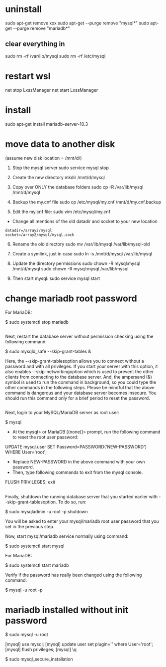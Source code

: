 # uninstall
sudo apt-get remove xxx
sudo apt-get --purge remove "mysql*"
sudo apt-get --purge remove "mariadb*"

## clear everything in
sudo rm -rf /var/lib/mysql
sudo rm -rf /etc/mysql

# restart wsl
net stop LxssManager
net start LxssManager


# install
sudo apt-get install mariadb-server-10.3


# move data to another disk
(assume new disk location = /mnt/d/)
1. Stop the mysql server
sudo service mysql stop

2. Create the new directory
mkdir /mnt/d/mysql

3. Copy over ONLY the database folders
sudo cp -R /var/lib/mysql /mnt/d/mysql
<!-- sudo cp -R /var/lib/mysql/users /array2/mysql -->

4. Backup the my.cnf file
sudo cp /etc/mysql/my.cnf /mnt/d/my.cnf.backup

5. Edit the my.cnf file:
sudo vim /etc/mysql/my.cnf

- Change all mentions of the old datadir and socket to your new location
```
datadir=/array2/mysql
socket=/array2/mysql/mysql.sock
```
6. Rename the old directory
sudo mv /var/lib/mysql /var/lib/mysql-old

7. Create a symlink, just in case
sudo ln -s /mnt/d/mysql /var/lib/mysql 

8. Update the directory permissions
sudo chown -R mysql:mysql /mnt/d/mysql
sudo chown -R mysql:mysql /var/lib/mysql

<!-- Let AppArmor know about the new datadir:
echo "alias /var/lib/mysql/ -> /your/new/datadir/," >> /etc/apparmor.d/tunables/alias
Reload the apparmor profiles
sudo /etc/init.d/apparmor reload -->

9. Then start mysql:
sudo service mysql start


# change mariadb root password
For MariaDB:

$ sudo systemctl stop mariadb

##
Next, restart the database server without permission checking using the following command:

$ sudo mysqld_safe --skip-grant-tables &

Here, the --skip-grant-tablesoption allows you to connect without a password and with all privileges. 
If you start your server with this option, it also enables --skip-networkingoption which is used to prevent the other clients from connecting to the database server. 
And, the ampersand (&) symbol is used to run the command in background, so you could type the other commands in the following steps. 
Please be mindful that the above command is dangerous and your database server becomes insecure. You should run this command only for a brief period to reset the password.

##
Next, login to your MySQL/MariaDB server as root user:

$ mysql

- At the mysql> or MariaDB [(none)]> prompt, run the following command to reset the root user password:

UPDATE mysql.user SET Password=PASSWORD('NEW-PASSWORD') WHERE User='root';

- Replace NEW-PASSWORD in the above command with your own password.
- Then, type following commands to exit from the mysql console.

FLUSH PRIVILEGES;
exit

##
Finally, shutdown the running database server that you started earlier with --skip-grant-tablesoption. To do so, run:

$ sudo mysqladmin -u root -p shutdown

You will be asked to enter your mysql/mariadb root user password that you set in the previous step.

Now, start mysql/mariadb service normally using command:

$ sudo systemctl start mysql

For MariaDB:

$ sudo systemctl start mariadb

Verify if the password has really been changed using the following command:

$ mysql -u root -p


# mariadb installed without init password
$ sudo mysql -u root

[mysql] use mysql;
[mysql] update user set plugin='' where User='root';
[mysql] flush privileges;
[mysql] \q

$ sudo mysql_secure_installation





































